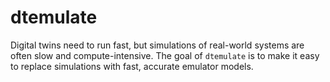 # dtemulate

Digital twins need to run fast, but simulations of real-world systems are often slow and compute-intensive. The goal of `dtemulate` is to make it easy to replace simulations with fast, accurate emulator models.
